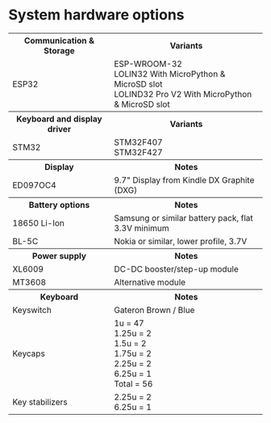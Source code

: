 # System hardware options

<table>  
	<tr><th>Communication &amp; Storage</th><th>Variants</th></tr>
	<tr>
		<td>ESP32</td>
		<td>ESP-WROOM-32<br />
			LOLIN32 With MicroPython &amp; MicroSD slot<br />
			LOLIND32 Pro V2 With MicroPython &amp; MicroSD slot
		</td>
	</tr>
	<tr><th>Keyboard and display driver</th><th>Variants</th></tr>
	<tr>
		<td>STM32</td>
		<td>STM32F407<br />STM32F427</td>
	</tr>
	<tr><th>Display</th><th>Notes</th></tr>
	<tr>
		<td>ED097OC4</td>
		<td>9.7" Display from Kindle DX Graphite (DXG)</td>
	</tr>
	<tr><th>Battery options</th><th>Notes</th></tr>
	<tr>
		<td>18650 Li-Ion</td>
		<td>Samsung or similar battery pack, flat 3.3V minimum</td>
	</tr>
	<tr>
		<td>BL-5C</td>
		<td>Nokia or similar, lower profile, 3.7V</td>
	</tr>
	<tr><th>Power supply</th><th>Notes</th></tr>
	<tr><td>XL6009</td><td>DC-DC booster/step-up module</td></tr>
	<tr><td>MT3608</td><td>Alternative module</td></tr>
	<tr><th>Keyboard</th><th>Notes</th>
	<tr><td>Keyswitch</td><td>Gateron Brown / Blue</td></tr>
	<tr>
		<td>Keycaps</td>
		<td>
			1u	= 47<br />
			1.25u	= 2<br />
			1.5u	= 2<br />
			1.75u	= 2<br />  
			2.25u	= 2<br />  
			6.25u	= 1<br />
			Total	= 56
		</td>
	</tr>
	<tr>
		<td>Key stabilizers</td>
		<td>
		2.25u = 2<br />
		6.25u = 1  
		</td>
	</tr>
</table>

